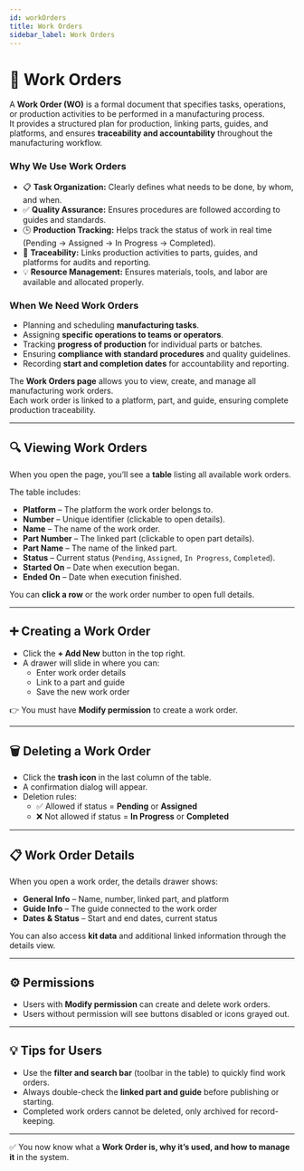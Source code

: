 ```yaml
---
id: workOrders
title: Work Orders
sidebar_label: Work Orders
---
```


# 📑 Work Orders

A **Work Order (WO)** is a formal document that specifies tasks, operations, or production activities to be performed in a manufacturing process.  
It provides a structured plan for production, linking parts, guides, and platforms, and ensures **traceability and accountability** throughout the manufacturing workflow.

### Why We Use Work Orders

- 📋 **Task Organization:** Clearly defines what needs to be done, by whom, and when.
- ✅ **Quality Assurance:** Ensures procedures are followed according to guides and standards.
- 🕒 **Production Tracking:** Helps track the status of work in real time (Pending → Assigned → In Progress → Completed).
- 📑 **Traceability:** Links production activities to parts, guides, and platforms for audits and reporting.
- 💡 **Resource Management:** Ensures materials, tools, and labor are available and allocated properly.

### When We Need Work Orders

- Planning and scheduling **manufacturing tasks**.
- Assigning **specific operations to teams or operators**.
- Tracking **progress of production** for individual parts or batches.
- Ensuring **compliance with standard procedures** and quality guidelines.
- Recording **start and completion dates** for accountability and reporting.

The **Work Orders page** allows you to view, create, and manage all manufacturing work orders.  
Each work order is linked to a platform, part, and guide, ensuring complete production traceability.

---

## 🔍 Viewing Work Orders

When you open the page, you’ll see a **table** listing all available work orders.

The table includes:

- **Platform** – The platform the work order belongs to.
- **Number** – Unique identifier (clickable to open details).
- **Name** – The name of the work order.
- **Part Number** – The linked part (clickable to open part details).
- **Part Name** – The name of the linked part.
- **Status** – Current status (`Pending`, `Assigned`, `In Progress`, `Completed`).
- **Started On** – Date when execution began.
- **Ended On** – Date when execution finished.

You can **click a row** or the work order number to open full details.

---

## ➕ Creating a Work Order

- Click the **+ Add New** button in the top right.
- A drawer will slide in where you can:
  - Enter work order details
  - Link to a part and guide
  - Save the new work order

👉 You must have **Modify permission** to create a work order.

---

## 🗑️ Deleting a Work Order

- Click the **trash icon** in the last column of the table.
- A confirmation dialog will appear.
- Deletion rules:
  - ✅ Allowed if status = **Pending** or **Assigned**
  - ❌ Not allowed if status = **In Progress** or **Completed**

---

## 📋 Work Order Details

When you open a work order, the details drawer shows:

- **General Info** – Name, number, linked part, and platform
- **Guide Info** – The guide connected to the work order
- **Dates & Status** – Start and end dates, current status

You can also access **kit data** and additional linked information through the details view.

---

## ⚙️ Permissions

- Users with **Modify permission** can create and delete work orders.
- Users without permission will see buttons disabled or icons grayed out.

---

## 💡 Tips for Users

- Use the **filter and search bar** (toolbar in the table) to quickly find work orders.
- Always double-check the **linked part and guide** before publishing or starting.
- Completed work orders cannot be deleted, only archived for record-keeping.

---

✅ You now know what a **Work Order is, why it’s used, and how to manage it** in the system.
